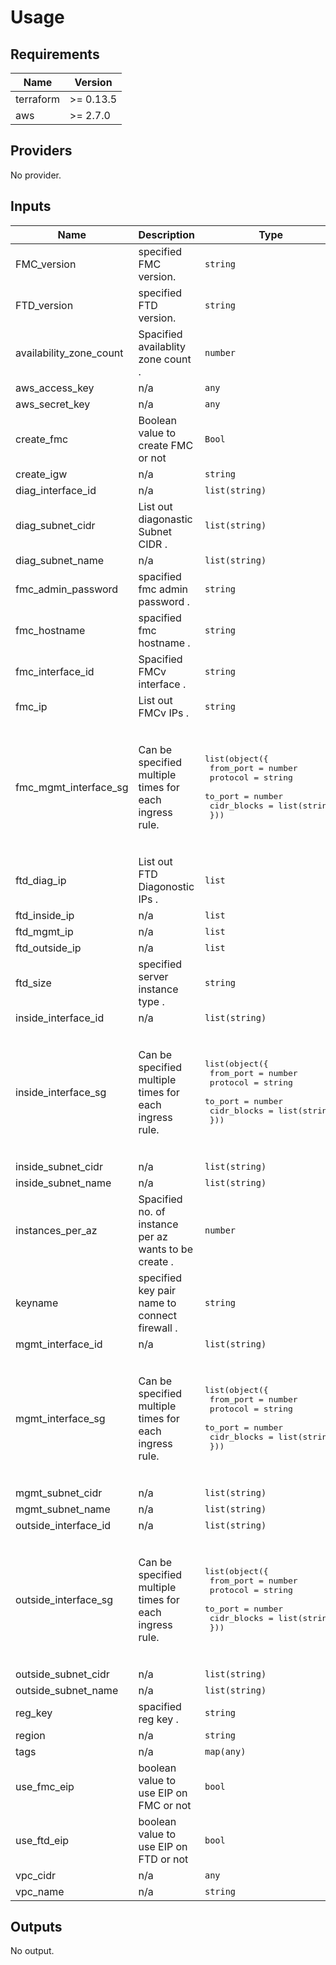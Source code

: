 # Usage
<!--- BEGIN_TF_DOCS --->
## Requirements

| Name | Version |
|------|---------|
| terraform | >= 0.13.5 |
| aws | >= 2.7.0 |

## Providers

No provider.

## Inputs

| Name | Description | Type | Default | Required |
|------|-------------|------|---------|:--------:|
| FMC\_version | specified FMC version. | `string` | `"fmcv-7.1.0"` | no |
| FTD\_version | specified FTD version. | `string` | `"ftdv-7.1.0"` | no |
| availability\_zone\_count | Spacified availablity zone count . | `number` | `2` | no |
| aws\_access\_key | n/a | `any` | n/a | yes |
| aws\_secret\_key | n/a | `any` | n/a | yes |
| create\_fmc | Boolean value to create FMC or not | `Bool` | `true` | no |
| create\_igw | n/a | `string` | `true` | no |
| diag\_interface\_id | n/a | `list(string)` | `[]` | no |
| diag\_subnet\_cidr | List out diagonastic Subnet CIDR . | `list(string)` | `[]` | no |
| diag\_subnet\_name | n/a | `list(string)` | `[]` | no |
| fmc\_admin\_password | spacified fmc admin password . | `string` | `"Cisco@123"` | no |
| fmc\_hostname | spacified fmc hostname . | `string` | `"FMC-01"` | no |
| fmc\_interface\_id | Spacified FMCv interface . | `string` | `""` | no |
| fmc\_ip | List out FMCv IPs . | `string` | `""` | no |
| fmc\_mgmt\_interface\_sg | Can be specified multiple times for each ingress rule. | <pre>list(object({<br>    from_port   = number<br>    protocol    = string<br>    to_port     = number<br>    cidr_blocks = list(string)<br>  }))</pre> | <pre>[<br>  {<br>    "cidr_blocks": [<br>      "0.0.0.0/0"<br>    ],<br>    "from_port": 0,<br>    "protocol": "-1",<br>    "to_port": 0<br>  }<br>]</pre> | no |
| ftd\_diag\_ip | List out FTD Diagonostic IPs . | `list` | `[]` | no |
| ftd\_inside\_ip | n/a | `list` | `[]` | no |
| ftd\_mgmt\_ip | n/a | `list` | `[]` | no |
| ftd\_outside\_ip | n/a | `list` | `[]` | no |
| ftd\_size | specified server instance type . | `string` | `"c5.4xlarge"` | no |
| inside\_interface\_id | n/a | `list(string)` | `[]` | no |
| inside\_interface\_sg | Can be specified multiple times for each ingress rule. | <pre>list(object({<br>    from_port   = number<br>    protocol    = string<br>    to_port     = number<br>    cidr_blocks = list(string)<br>  }))</pre> | <pre>[<br>  {<br>    "cidr_blocks": [<br>      "0.0.0.0/0"<br>    ],<br>    "from_port": 0,<br>    "protocol": "-1",<br>    "to_port": 0<br>  }<br>]</pre> | no |
| inside\_subnet\_cidr | n/a | `list(string)` | `[]` | no |
| inside\_subnet\_name | n/a | `list(string)` | `[]` | no |
| instances\_per\_az | Spacified no. of instance per az wants to be create . | `number` | `1` | no |
| keyname | specified key pair name to connect firewall . | `string` | n/a | yes |
| mgmt\_interface\_id | n/a | `list(string)` | `[]` | no |
| mgmt\_interface\_sg | Can be specified multiple times for each ingress rule. | <pre>list(object({<br>    from_port   = number<br>    protocol    = string<br>    to_port     = number<br>    cidr_blocks = list(string)<br>  }))</pre> | <pre>[<br>  {<br>    "cidr_blocks": [<br>      "0.0.0.0/0"<br>    ],<br>    "from_port": 0,<br>    "protocol": "-1",<br>    "to_port": 0<br>  }<br>]</pre> | no |
| mgmt\_subnet\_cidr | n/a | `list(string)` | `[]` | no |
| mgmt\_subnet\_name | n/a | `list(string)` | `[]` | no |
| outside\_interface\_id | n/a | `list(string)` | `[]` | no |
| outside\_interface\_sg | Can be specified multiple times for each ingress rule. | <pre>list(object({<br>    from_port   = number<br>    protocol    = string<br>    to_port     = number<br>    cidr_blocks = list(string)<br>  }))</pre> | <pre>[<br>  {<br>    "cidr_blocks": [<br>      "0.0.0.0/0"<br>    ],<br>    "from_port": 0,<br>    "protocol": "-1",<br>    "to_port": 0<br>  }<br>]</pre> | no |
| outside\_subnet\_cidr | n/a | `list(string)` | `[]` | no |
| outside\_subnet\_name | n/a | `list(string)` | `[]` | no |
| reg\_key | spacified reg key . | `string` | `"cisco"` | no |
| region | n/a | `string` | `"us-east-1"` | no |
| tags | n/a | `map(any)` | `{}` | no |
| use\_fmc\_eip | boolean value to use EIP on FMC or not | `bool` | `false` | no |
| use\_ftd\_eip | boolean value to use EIP on FTD or not | `bool` | `false` | no |
| vpc\_cidr | n/a | `any` | `null` | no |
| vpc\_name | n/a | `string` | `null` | no |

## Outputs

No output.

<!--- END_TF_DOCS --->

